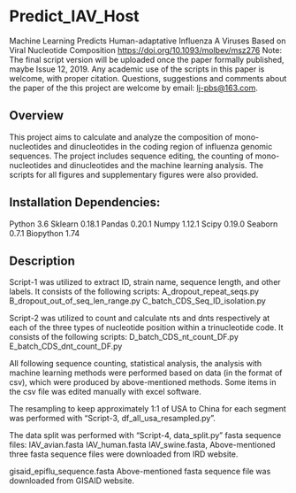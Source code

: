 # Predict_IAV_Host
Machine Learning Predicts Human-adaptative Influenza A Viruses Based on Viral Nucleotide Composition
https://doi.org/10.1093/molbev/msz276
Note: The final script version will be uploaded once the paper formally published, maybe Issue 12, 2019.
Any academic use of the scripts in this paper is welcome, with proper citation. 
Questions, suggestions and comments about the paper of the this project are welcome by email: lj-pbs@163.com.

## Overview

This project aims to calculate and analyze the composition of mono-nucleotides and dinucleotides in the coding region of influenza genomic sequences. The project includes sequence editing, the counting of mono-nucleotides and dinucleotides and the machine learning analysis. The scripts for all figures and supplementary figures were also provided.

## Installation Dependencies:
Python 3.6
Sklearn 0.18.1
Pandas 0.20.1
Numpy 1.12.1
Scipy 0.19.0
Seaborn 0.7.1
Biopython 1.74 

## Description
Script-1 was utilized to extract ID, strain name, sequence length, and other labels. It consists of the following scripts:
A_dropout_repeat_seqs.py
B_dropout_out_of_seq_len_range.py
C_batch_CDS_Seq_ID_isolation.py

Script-2 was utilized to count and calculate nts and dnts respectively at each of the three types of nucleotide position within a trinucleotide code. It consists of the following scripts:
D_batch_CDS_nt_count_DF.py
E_batch_CDS_dnt_count_DF.py

All following sequence counting, statistical analysis, the analysis with machine learning methods were performed based on data (in the format of csv), which were produced by above-mentioned methods. Some items in the csv file was edited manually with excel software.

The resampling to keep approximately 1:1 of USA to China for each segment was performed with “Script-3, df_all_usa_resampled.py”.

The data split was performed with “Script-4, data_split.py”
fasta sequence files:
IAV_avian.fasta
IAV_human.fasta
IAV_swine.fasta,
Above-mentioned three fasta sequence files were downloaded from IRD website.

gisaid_epiflu_sequence.fasta
Above-mentioned fasta sequence file was downloaded from GISAID website.

